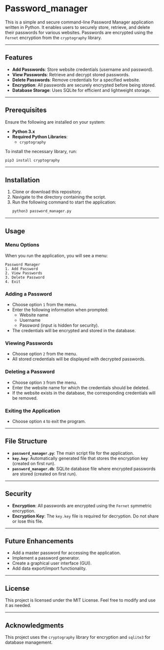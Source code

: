 # Password_manager

This is a simple and secure command-line Password Manager application written in Python. It enables users to securely store, retrieve, and delete their passwords for various websites. Passwords are encrypted using the `Fernet` encryption from the `cryptography` library.

---

## Features
- **Add Passwords**: Store website credentials (username and password).
- **View Passwords**: Retrieve and decrypt stored passwords.
- **Delete Passwords**: Remove credentials for a specified website.
- **Encryption**: All passwords are securely encrypted before being stored.
- **Database Storage**: Uses SQLite for efficient and lightweight storage.

---

## Prerequisites
Ensure the following are installed on your system:
- **Python 3.x**
- **Required Python Libraries**:
  - `cryptography`

To install the necessary library, run:
```bash
pip3 install cryptography
```

---

## Installation
1. Clone or download this repository.
2. Navigate to the directory containing the script.
3. Run the following command to start the application:
   ```bash
   python3 password_manager.py
   ```

---

## Usage

### Menu Options
When you run the application, you will see a menu:
```
Password Manager
1. Add Password
2. View Passwords
3. Delete Password
4. Exit
```

### Adding a Password
- Choose option `1` from the menu.
- Enter the following information when prompted:
  - Website name
  - Username
  - Password (input is hidden for security).
- The credentials will be encrypted and stored in the database.

### Viewing Passwords
- Choose option `2` from the menu.
- All stored credentials will be displayed with decrypted passwords.

### Deleting a Password
- Choose option `3` from the menu.
- Enter the website name for which the credentials should be deleted.
- If the website exists in the database, the corresponding credentials will be removed.

### Exiting the Application
- Choose option `4` to exit the program.

---

## File Structure
- **`password_manager.py`**: The main script file for the application.
- **`key.key`**: Automatically generated file that stores the encryption key (created on first run).
- **`password_manager.db`**: SQLite database file where encrypted passwords are stored (created on first run).

---

## Security
- **Encryption**: All passwords are encrypted using the `Fernet` symmetric encryption.
- **Encryption Key**: The `key.key` file is required for decryption. Do not share or lose this file.

---

## Future Enhancements
- Add a master password for accessing the application.
- Implement a password generator.
- Create a graphical user interface (GUI).
- Add data export/import functionality.

---

## License
This project is licensed under the MIT License. Feel free to modify and use it as needed.

---

## Acknowledgments
This project uses the `cryptography` library for encryption and `sqlite3` for database management.

